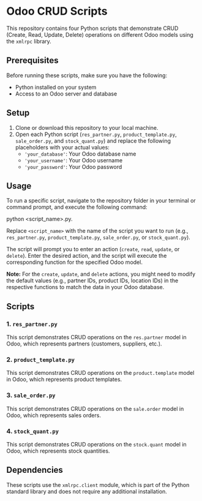 # Odoo CRUD Scripts

This repository contains four Python scripts that demonstrate CRUD (Create, Read, Update, Delete) operations on different Odoo models using the `xmlrpc` library.

## Prerequisites

Before running these scripts, make sure you have the following:

- Python installed on your system
- Access to an Odoo server and database

## Setup

1. Clone or download this repository to your local machine.
2. Open each Python script (`res_partner.py`, `product_template.py`, `sale_order.py`, and `stock_quant.py`) and replace the following placeholders with your actual values:
   - `'your_database'`: Your Odoo database name
   - `'your_username'`: Your Odoo username
   - `'your_password'`: Your Odoo password

## Usage

To run a specific script, navigate to the repository folder in your terminal or command prompt, and execute the following command:

python <script_name>.py.

Replace `<script_name>` with the name of the script you want to run (e.g., `res_partner.py`, `product_template.py`, `sale_order.py`, or `stock_quant.py`).

The script will prompt you to enter an action (`create`, `read`, `update`, or `delete`). Enter the desired action, and the script will execute the corresponding function for the specified Odoo model.

**Note:** For the `create`, `update`, and `delete` actions, you might need to modify the default values (e.g., partner IDs, product IDs, location IDs) in the respective functions to match the data in your Odoo database.

## Scripts

### 1. `res_partner.py`

This script demonstrates CRUD operations on the `res.partner` model in Odoo, which represents partners (customers, suppliers, etc.).

### 2. `product_template.py`

This script demonstrates CRUD operations on the `product.template` model in Odoo, which represents product templates.

### 3. `sale_order.py`

This script demonstrates CRUD operations on the `sale.order` model in Odoo, which represents sales orders.

### 4. `stock_quant.py`

This script demonstrates CRUD operations on the `stock.quant` model in Odoo, which represents stock quantities.

## Dependencies

These scripts use the `xmlrpc.client` module, which is part of the Python standard library and does not require any additional installation.